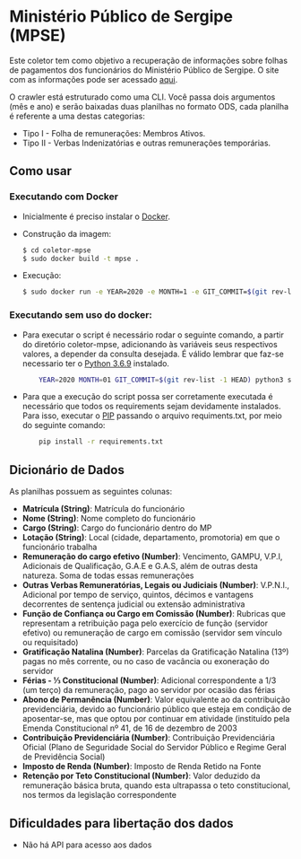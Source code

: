 # Ministério Público de Sergipe (MPSE)
Este coletor tem como objetivo a recuperação de informações sobre folhas de pagamentos dos funcionários do Ministério Público de Sergipe. O site com as informações pode ser acessado [aqui](https://sistemas.mpse.mp.br/PublicDoc/PublicacaoDocumento/Transparencia_MPSE.aspx?tipo=70).

O crawler está estruturado como uma CLI. Você passa dois argumentos (mês e ano) e serão baixadas duas planilhas no formato ODS, cada planilha é referente a uma destas categorias: 

- Tipo I - Folha de remunerações: Membros Ativos. 
- Tipo II - Verbas Indenizatórias e outras remunerações temporárias.

## Como usar

### Executando com Docker

- Inicialmente é preciso instalar o [Docker](https://docs.docker.com/install/). 

- Construção da imagem:

    ```sh
    $ cd coletor-mpse
    $ sudo docker build -t mpse .
    ```

- Execução:

    ```sh
    $ sudo docker run -e YEAR=2020 -e MONTH=1 -e GIT_COMMIT=$(git rev-list -1 HEAD) mpse
    ```

### Executando sem uso do docker:

- Para executar o script é necessário rodar o seguinte comando, a partir do diretório coletor-mpse, adicionando às variáveis seus respectivos valores, a depender da consulta desejada. É válido lembrar que faz-se necessario ter o [Python 3.6.9](https://www.python.org/downloads/) instalado.
 
    ```sh
        YEAR=2020 MONTH=01 GIT_COMMIT=$(git rev-list -1 HEAD) python3 src/main.py
    ```
- Para que a execução do script possa ser corretamente executada é necessário que todos os requirements sejam devidamente instalados. Para isso, executar o [PIP](https://pip.pypa.io/en/stable/installing/) passando o arquivo requiments.txt, por meio do seguinte comando:
   
    ```sh
        pip install -r requirements.txt
    ```

## Dicionário de Dados

As planilhas possuem as seguintes colunas:

- **Matrícula (String)**: Matrícula do funcionário  
- **Nome (String)**: Nome completo do funcionário
- **Cargo (String)**: Cargo do funcionário dentro do MP
- **Lotação (String)**: Local (cidade, departamento, promotoria) em que o funcionário trabalha
- **Remuneração do cargo efetivo (Number)**: Vencimento, GAMPU, V.P.I, Adicionais de Qualificação, G.A.E e G.A.S, além de outras desta natureza. Soma de todas essas remunerações
- **Outras Verbas Remuneratórias, Legais ou Judiciais (Number)**: V.P.N.I., Adicional por tempo de serviço, quintos, décimos e vantagens decorrentes de sentença judicial ou extensão administrativa
- **Função de Confiança ou Cargo em Comissão (Number)**: Rubricas que representam a retribuição paga pelo exercício de função (servidor efetivo) ou remuneração de cargo em comissão (servidor sem vínculo ou requisitado)
- **Gratificação Natalina (Number)**: Parcelas da Gratificação Natalina (13º) pagas no mês corrente, ou no caso de vacância ou exoneração do servidor
- **Férias - ⅓ Constitucional (Number)**: Adicional correspondente a 1/3 (um terço) da remuneração, pago ao servidor por ocasião das férias
- **Abono de Permanência (Number)**:  Valor equivalente ao da contribuição previdenciária, devido ao funcionário público que esteja em condição de aposentar-se, mas que optou por continuar em atividade (instituído pela Emenda Constitucional nº 41, de 16 de dezembro de 2003
- **Contribuição Previdenciária (Number)**: Contribuição Previdenciária Oficial (Plano de Seguridade Social do Servidor Público e Regime Geral de Previdência Social)
- **Imposto de Renda (Number)**: Imposto de Renda Retido na Fonte
- **Retenção por Teto Constitucional (Number)**: Valor deduzido da remuneração básica bruta, quando esta ultrapassa o teto constitucional, nos termos da legislação correspondente

## Dificuldades para libertação dos dados

- Não há API para acesso aos dados
